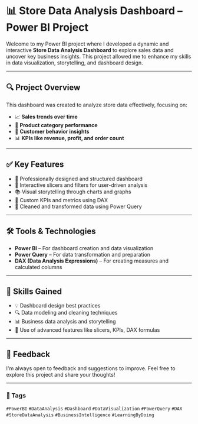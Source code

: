 # 📊 Store Data Analysis Dashboard – Power BI Project

Welcome to my Power BI project where I developed a dynamic and interactive **Store Data Analysis Dashboard** to explore sales data and uncover key business insights. This project allowed me to enhance my skills in data visualization, storytelling, and dashboard design.

---

## 🔍 Project Overview

This dashboard was created to analyze store data effectively, focusing on:

- 📈 **Sales trends over time**
- 🛒 **Product category performance**
- 👥 **Customer behavior insights**
- 📊 **KPIs like revenue, profit, and order count**

---

## ✅ Key Features

- 🎨 Professionally designed and structured dashboard
- 🔄 Interactive slicers and filters for user-driven analysis
- 📚 Visual storytelling through charts and graphs
- 🧮 Custom KPIs and metrics using DAX
- 🧹 Cleaned and transformed data using Power Query

---

## 🛠️ Tools & Technologies

- **Power BI** – For dashboard creation and data visualization  
- **Power Query** – For data transformation and preparation  
- **DAX (Data Analysis Expressions)** – For creating measures and calculated columns

---

## 📌 Skills Gained

- 💡 Dashboard design best practices  
- 🔍 Data modeling and cleaning techniques  
- 📊 Business data analysis and storytelling  
- 🧠 Use of advanced features like slicers, KPIs, DAX formulas  

---

## 💬 Feedback

I'm always open to feedback and suggestions to improve. Feel free to explore this project and share your thoughts!

---

### 🔖 Tags

`#PowerBI` `#DataAnalysis` `#Dashboard` `#DataVisualization` `#PowerQuery` `#DAX` `#StoreDataAnalysis` `#BusinessIntelligence` `#LearningByDoing`

